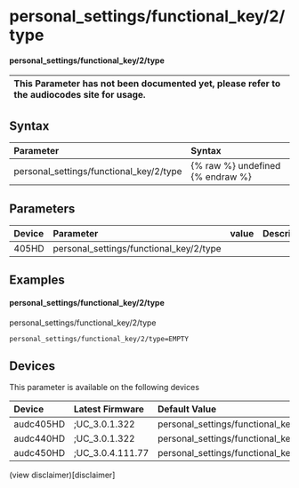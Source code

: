 ﻿---
description: personal_settings/functional_key/2/type
search: false
---

# personal_settings/functional_key/2/type

#### personal_settings/functional_key/2/type


| This Parameter has not been documented yet, please refer to the audiocodes site for usage.  |
| :--- |

## Syntax
| Parameter | Syntax |
| :--- | :--- |
|personal_settings/functional_key/2/type | {% raw %} undefined {% endraw %} |

## Parameters
|Device|Parameter|value|Description|
|:---|:---|:---|:---|
| 405HD | personal_settings/functional_key/2/type |  |  |

## Examples
#### personal_settings/functional_key/2/type

personal_settings/functional_key/2/type

```
personal_settings/functional_key/2/type=EMPTY
```

## Devices
This parameter is available on the following devices

| Device | Latest Firmware | Default Value |
|:---|:---|:---|
| audc405HD | ;UC_3.0.1.322 | personal_settings/functional_key/2/type=EMPTY 
| audc440HD | ;UC_3.0.1.322 | personal_settings/functional_key/2/type=EMPTY 
| audc450HD | ;UC_3.0.4.111.77 | personal_settings/functional_key/2/type=EMPTY 

(view disclaimer)[disclaimer]
